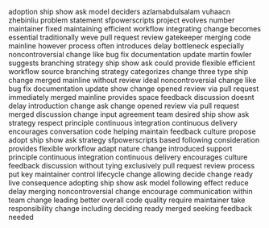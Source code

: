 adoption ship show ask model deciders azlamabdulsalam vuhaacn zhebinliu problem statement sfpowerscripts project evolves number maintainer fixed maintaining efficient workflow integrating change becomes essential traditionally weve pull request review gatekeeper merging code mainline however process often introduces delay bottleneck especially noncontroversial change like bug fix documentation update martin fowler suggests branching strategy ship show ask could provide flexible efficient workflow source branching strategy categorizes change three type ship change merged mainline without review ideal noncontroversial change like bug fix documentation update show change opened review via pull request immediately merged mainline provides space feedback discussion doesnt delay introduction change ask change opened review via pull request merged discussion change input agreement team desired ship show ask strategy respect principle continuous integration continuous delivery encourages conversation code helping maintain feedback culture propose adopt ship show ask strategy sfpowerscripts based following consideration provides flexible workflow adapt nature change introduced support principle continuous integration continuous delivery encourages culture feedback discussion without tying exclusively pull request review process put key maintainer control lifecycle change allowing decide change ready live consequence adopting ship show ask model following effect reduce delay merging noncontroversial change encourage communication within team change leading better overall code quality require maintainer take responsibility change including deciding ready merged seeking feedback needed